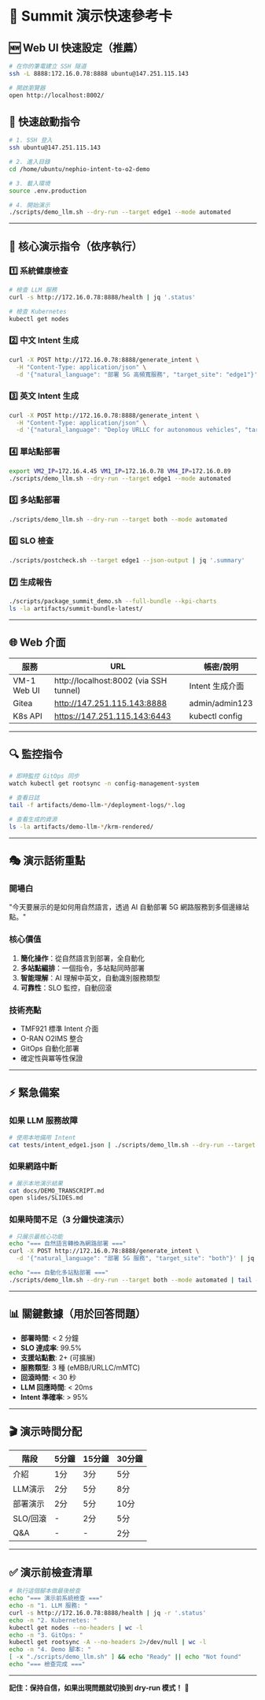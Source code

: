 # 🎯 Summit 演示快速參考卡

## 🆕 Web UI 快速設定（推薦）
```bash
# 在你的筆電建立 SSH 隧道
ssh -L 8888:172.16.0.78:8888 ubuntu@147.251.115.143

# 開啟瀏覽器
open http://localhost:8002/
```

## 🚀 快速啟動指令
```bash
# 1. SSH 登入
ssh ubuntu@147.251.115.143

# 2. 進入目錄
cd /home/ubuntu/nephio-intent-to-o2-demo

# 3. 載入環境
source .env.production

# 4. 開始演示
./scripts/demo_llm.sh --dry-run --target edge1 --mode automated
```

---

## 📝 核心演示指令（依序執行）

### 1️⃣ 系統健康檢查
```bash
# 檢查 LLM 服務
curl -s http://172.16.0.78:8888/health | jq '.status'

# 檢查 Kubernetes
kubectl get nodes
```

### 2️⃣ 中文 Intent 生成
```bash
curl -X POST http://172.16.0.78:8888/generate_intent \
  -H "Content-Type: application/json" \
  -d '{"natural_language": "部署 5G 高頻寬服務", "target_site": "edge1"}' | jq '.'
```

### 3️⃣ 英文 Intent 生成
```bash
curl -X POST http://172.16.0.78:8888/generate_intent \
  -H "Content-Type: application/json" \
  -d '{"natural_language": "Deploy URLLC for autonomous vehicles", "target_site": "edge2"}' | jq '.'
```

### 4️⃣ 單站點部署
```bash
export VM2_IP=172.16.4.45 VM1_IP=172.16.0.78 VM4_IP=172.16.0.89
./scripts/demo_llm.sh --dry-run --target edge1 --mode automated
```

### 5️⃣ 多站點部署
```bash
./scripts/demo_llm.sh --dry-run --target both --mode automated
```

### 6️⃣ SLO 檢查
```bash
./scripts/postcheck.sh --target edge1 --json-output | jq '.summary'
```

### 7️⃣ 生成報告
```bash
./scripts/package_summit_demo.sh --full-bundle --kpi-charts
ls -la artifacts/summit-bundle-latest/
```

---

## 🌐 Web 介面

| 服務 | URL | 帳密/說明 |
|------|-----|---------|
| VM-1 Web UI | http://localhost:8002 (via SSH tunnel) | Intent 生成介面 |
| Gitea | http://147.251.115.143:8888 | admin/admin123 |
| K8s API | https://147.251.115.143:6443 | kubectl config |

---

## 🔍 監控指令

```bash
# 即時監控 GitOps 同步
watch kubectl get rootsync -n config-management-system

# 查看日誌
tail -f artifacts/demo-llm-*/deployment-logs/*.log

# 查看生成的資源
ls -la artifacts/demo-llm-*/krm-rendered/
```

---

## 🎭 演示話術重點

### 開場白
"今天要展示的是如何用自然語言，透過 AI 自動部署 5G 網路服務到多個邊緣站點。"

### 核心價值
1. **簡化操作**：從自然語言到部署，全自動化
2. **多站點編排**：一個指令，多站點同時部署
3. **智能理解**：AI 理解中英文，自動識別服務類型
4. **可靠性**：SLO 監控，自動回滾

### 技術亮點
- TMF921 標準 Intent 介面
- O-RAN O2IMS 整合
- GitOps 自動化部署
- 確定性與冪等性保證

---

## ⚡ 緊急備案

### 如果 LLM 服務故障
```bash
# 使用本地備用 Intent
cat tests/intent_edge1.json | ./scripts/demo_llm.sh --dry-run --target edge1
```

### 如果網路中斷
```bash
# 展示本地演示結果
cat docs/DEMO_TRANSCRIPT.md
open slides/SLIDES.md
```

### 如果時間不足（3 分鐘快速演示）
```bash
# 只展示最核心功能
echo "=== 自然語言轉換為網路部署 ==="
curl -X POST http://172.16.0.78:8888/generate_intent \
  -d '{"natural_language": "部署 5G 服務", "target_site": "both"}' | jq

echo "=== 自動化多站點部署 ==="
./scripts/demo_llm.sh --dry-run --target both --mode automated | tail -20
```

---

## 📊 關鍵數據（用於回答問題）

- **部署時間**: < 2 分鐘
- **SLO 達成率**: 99.5%
- **支援站點數**: 2+ (可擴展)
- **服務類型**: 3 種 (eMBB/URLLC/mMTC)
- **回滾時間**: < 30 秒
- **LLM 回應時間**: < 20ms
- **Intent 準確率**: > 95%

---

## 🎬 演示時間分配

| 階段 | 5分鐘 | 15分鐘 | 30分鐘 |
|------|-------|--------|--------|
| 介紹 | 1分 | 3分 | 5分 |
| LLM演示 | 2分 | 5分 | 8分 |
| 部署演示 | 2分 | 5分 | 10分 |
| SLO/回滾 | - | 2分 | 5分 |
| Q&A | - | - | 2分 |

---

## ✅ 演示前檢查清單

```bash
# 執行這個腳本做最後檢查
echo "=== 演示前系統檢查 ==="
echo -n "1. LLM 服務: "
curl -s http://172.16.0.78:8888/health | jq -r '.status'
echo -n "2. Kubernetes: "
kubectl get nodes --no-headers | wc -l
echo -n "3. GitOps: "
kubectl get rootsync -A --no-headers 2>/dev/null | wc -l
echo -n "4. Demo 腳本: "
[ -x "./scripts/demo_llm.sh" ] && echo "Ready" || echo "Not found"
echo "=== 檢查完成 ==="
```

---

**記住：保持自信，如果出現問題就切換到 dry-run 模式！** 💪